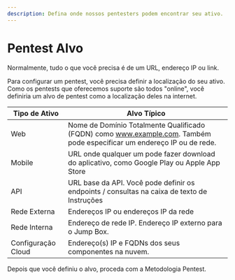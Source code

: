 ```yaml
---
description: Defina onde nossos pentesters podem encontrar seu ativo.
---
```


# Pentest Alvo

Normalmente, tudo o que você precisa é de um URL, endereço IP ou link.



Para configurar um pentest, você precisa definir a localização do seu ativo. Como os pentests que oferecemos suporte são todos "online", você definiria um alvo de pentest como a localização deles na internet.



| Tipo de Ativo      | Alvo Típico                                                                                                            |
| ------------------ | ---------------------------------------------------------------------------------------------------------------------- |
| Web                | Nome de Domínio Totalmente Qualificado (FQDN) como www.example.com. Também pode especificar um endereço IP ou de rede. |
| Mobile             | URL onde qualquer um pode fazer download do aplicativo, como Google Play ou Apple App Store                            |
| API                | URL base da API. Você pode definir os endpoints / consultas na caixa de texto de Instruções                            |
| Rede Externa       | Endereços IP ou endereços IP da rede                                                                                   |
| Rede Interna       | Endereço de rede IP. Endereço IP externo para o Jump Box.                                                              |
| Configuração Cloud | Endereço(s) IP e FQDNs dos seus componentes na nuvem.                                                                  |



Depois que você definiu o alvo, proceda com a Metodologia Pentest.
